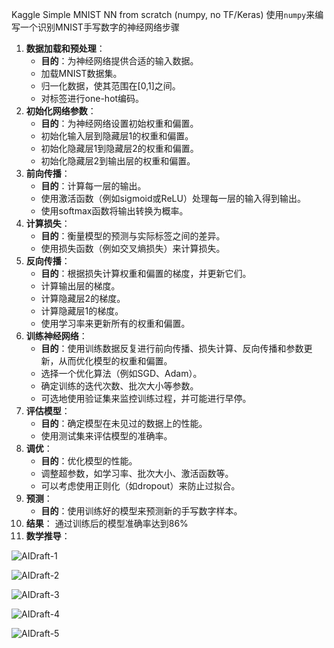 Kaggle Simple MNIST NN from scratch (numpy, no TF/Keras)
使用`numpy`来编写一个识别MNIST手写数字的神经网络步骤

1. **数据加载和预处理**：
   - **目的**：为神经网络提供合适的输入数据。
   - 加载MNIST数据集。
   - 归一化数据，使其范围在[0,1]之间。
   - 对标签进行one-hot编码。
2. **初始化网络参数**：
   - **目的**：为神经网络设置初始权重和偏置。
   - 初始化输入层到隐藏层1的权重和偏置。
   - 初始化隐藏层1到隐藏层2的权重和偏置。
   - 初始化隐藏层2到输出层的权重和偏置。
3. **前向传播**：
   - **目的**：计算每一层的输出。
   - 使用激活函数（例如sigmoid或ReLU）处理每一层的输入得到输出。
   - 使用softmax函数将输出转换为概率。
4. **计算损失**：
   - **目的**：衡量模型的预测与实际标签之间的差异。
   - 使用损失函数（例如交叉熵损失）来计算损失。
5. **反向传播**：
   - **目的**：根据损失计算权重和偏置的梯度，并更新它们。
   - 计算输出层的梯度。
   - 计算隐藏层2的梯度。
   - 计算隐藏层1的梯度。
   - 使用学习率来更新所有的权重和偏置。
6. **训练神经网络**：
   - **目的**：使用训练数据反复进行前向传播、损失计算、反向传播和参数更新，从而优化模型的权重和偏置。
   - 选择一个优化算法（例如SGD、Adam）。
   - 确定训练的迭代次数、批次大小等参数。
   - 可选地使用验证集来监控训练过程，并可能进行早停。
7. **评估模型**：
   - **目的**：确定模型在未见过的数据上的性能。
   - 使用测试集来评估模型的准确率。
8. **调优**：
   - **目的**：优化模型的性能。
   - 调整超参数，如学习率、批次大小、激活函数等。
   - 可以考虑使用正则化（如dropout）来防止过拟合。
9. **预测**：
   - **目的**：使用训练好的模型来预测新的手写数字样本。
10. **结果**：
       通过训练后的模型准确率达到86%
11. **数学推导**：

![AIDraft-1](imgs/AIDraft-1.jpg)

![AIDraft-2](imgs/AIDraft-2.jpg)

![AIDraft-3](imgs/AIDraft-3.jpg)

![AIDraft-4](imgs/AIDraft-4.jpg)

![AIDraft-5](imgs/AIDraft-5.jpg)

